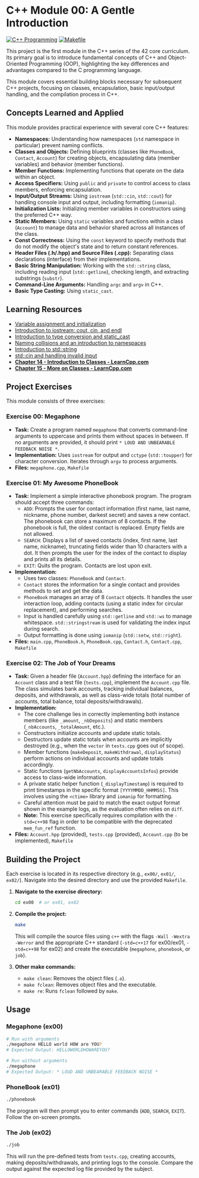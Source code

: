 # C++ Module 00: A Gentle Introduction

[![C++ Programming](https://img.shields.io/badge/Language-C++-blue.svg)](https://en.wikipedia.org/wiki/C%2B%2B)
[![Makefile](https://img.shields.io/badge/Build-Make-brightgreen.svg)](https://www.gnu.org/software/make/)

This project is the first module in the C++ series of the 42 core curriculum. Its primary goal is to introduce fundamental concepts of C++ and Object-Oriented Programming (OOP), highlighting the key differences and advantages compared to the C programming language.

This module covers essential building blocks necessary for subsequent C++ projects, focusing on classes, encapsulation, basic input/output handling, and the compilation process in C++.

## Concepts Learned and Applied

This module provides practical experience with several core C++ features:

*   **Namespaces:** Understanding how namespaces (`std` namespace in particular) prevent naming conflicts.
*   **Classes and Objects:** Defining blueprints (classes like `PhoneBook`, `Contact`, `Account`) for creating objects, encapsulating data (member variables) and behavior (member functions).
*   **Member Functions:** Implementing functions that operate on the data within an object.
*   **Access Specifiers:** Using `public` and `private` to control access to class members, enforcing encapsulation.
*   **Input/Output Streams:** Using `iostream` (`std::cin`, `std::cout`) for handling console input and output, including formatting (`iomanip`).
*   **Initialization Lists:** Initializing member variables in constructors using the preferred C++ way.
*   **Static Members:** Using `static` variables and functions within a class (`Account`) to manage data and behavior shared across all instances of the class.
*   **Const Correctness:** Using the `const` keyword to specify methods that do not modify the object's state and to return constant references.
*   **Header Files (.h/.hpp) and Source Files (.cpp):** Separating class declarations (interface) from their implementations.
*   **Basic String Manipulation:** Working with the `std::string` class, including reading input (`std::getline`), checking length, and extracting substrings (`substr`).
*   **Command-Line Arguments:** Handling `argc` and `argv` in C++.
*   **Basic Type Casting:** Using `static_cast`.

## Learning Resources

* [Variable assignment and initialization](https://www.learncpp.com/cpp-tutorial/variable-assignment-and-initialization/)
* [Introduction to iostream: cout, cin, and endl](https://www.learncpp.com/cpp-tutorial/introduction-to-iostream-cout-cin-and-endl/)
* [Introduction to type conversion and static_cast](https://www.learncpp.com/cpp-tutorial/introduction-to-type-conversion-and-static_cast/)
* [Naming collisions and an introduction to namespaces](https://www.learncpp.com/cpp-tutorial/naming-collisions-and-an-introduction-to-namespaces/)
* [Introduction to std::string](https://www.learncpp.com/cpp-tutorial/introduction-to-stdstring/)
* [std::cin and handling invalid input](https://www.learncpp.com/cpp-tutorial/stdcin-and-handling-invalid-input/)
* [**Chapter 14 - Introduction to Classes - LearnCpp.com**](https://www.learncpp.com/cpp-tutorial/introduction-to-object-oriented-programming/)
* [**Chapter 15 - More on Classes - LearnCpp.com**](https://www.learncpp.com/cpp-tutorial/the-hidden-this-pointer-and-member-function-chaining/)

## Project Exercises

This module consists of three exercises:

### Exercise 00: Megaphone

*   **Task:** Create a program named `megaphone` that converts command-line arguments to uppercase and prints them without spaces in between. If no arguments are provided, it should print `* LOUD AND UNBEARABLE FEEDBACK NOISE *`.
*   **Implementation:** Uses `iostream` for output and `cctype` (`std::toupper`) for character conversion. Iterates through `argv` to process arguments.
*   **Files:** `megaphone.cpp`, `Makefile`

### Exercise 01: My Awesome PhoneBook

*   **Task:** Implement a simple interactive phonebook program. The program should accept three commands:
    *   `ADD`: Prompts the user for contact information (first name, last name, nickname, phone number, darkest secret) and saves a new contact. The phonebook can store a maximum of 8 contacts. If the phonebook is full, the oldest contact is replaced. Empty fields are not allowed.
    *   `SEARCH`: Displays a list of saved contacts (index, first name, last name, nickname), truncating fields wider than 10 characters with a dot. It then prompts the user for the index of the contact to display and prints all its details.
    *   `EXIT`: Quits the program. Contacts are lost upon exit.
*   **Implementation:**
    *   Uses two classes: `PhoneBook` and `Contact`.
    *   `Contact` stores the information for a single contact and provides methods to set and get the data.
    *   `PhoneBook` manages an array of 8 `Contact` objects. It handles the user interaction loop, adding contacts (using a static index for circular replacement), and performing searches.
    *   Input is handled carefully using `std::getline` and `std::ws` to manage whitespace. `std::stringstream` is used for validating the index input during search.
    *   Output formatting is done using `iomanip` (`std::setw`, `std::right`).
*   **Files:** `main.cpp`, `PhoneBook.h`, `PhoneBook.cpp`, `Contact.h`, `Contact.cpp`, `Makefile`

### Exercise 02: The Job of Your Dreams

*   **Task:** Given a header file (`Account.hpp`) defining the interface for an `Account` class and a test file (`tests.cpp`), implement the `Account.cpp` file. The class simulates bank accounts, tracking individual balances, deposits, and withdrawals, as well as class-wide totals (total number of accounts, total balance, total deposits/withdrawals).
*   **Implementation:**
    *   The core challenge lies in correctly implementing both instance members (like `_amount`, `_nbDeposits`) and static members (`_nbAccounts`, `_totalAmount`, etc.).
    *   Constructors initialize accounts and update static totals.
    *   Destructors update static totals when accounts are implicitly destroyed (e.g., when the `vector` in `tests.cpp` goes out of scope).
    *   Member functions (`makeDeposit`, `makeWithdrawal`, `displayStatus`) perform actions on individual accounts and update totals accordingly.
    *   Static functions (`getNbAccounts`, `displayAccountsInfos`) provide access to class-wide information.
    *   A private static helper function (`_displayTimestamp`) is required to print timestamps in the specific format `[YYYYMMDD_HHMMSS]`. This involves using the `<ctime>` library and `iomanip` for formatting.
    *   Careful attention must be paid to match the exact output format shown in the example logs, as the evaluation often relies on `diff`.
    *   **Note:** This exercise specifically requires compilation with the `-std=c++98` flag in order to be compatible with the deprecated `mem_fun_ref` function.
*   **Files:** `Account.hpp` (provided), `tests.cpp` (provided), `Account.cpp` (to be implemented), `Makefile`

## Building the Project

Each exercise is located in its respective directory (e.g., `ex00/`, `ex01/`, `ex02/`). Navigate into the desired directory and use the provided `Makefile`.

1.  **Navigate to the exercise directory:**
    ```bash
    cd ex00  # or ex01, ex02
    ```
2.  **Compile the project:**
    ```bash
    make
    ```
    This will compile the source files using `c++` with the flags `-Wall -Wextra -Werror` and the appropriate C++ standard (`-std=c++17` for ex00/ex01, `-std=c++98` for ex02) and create the executable (`megaphone`, `phonebook`, or `job`).

3.  **Other make commands:**
    *   `make clean`: Removes the object files (`.o`).
    *   `make fclean`: Removes object files and the executable.
    *   `make re`: Runs `fclean` followed by `make`.

## Usage

### Megaphone (ex00)

```bash
# Run with arguments
./megaphone HELLO world HOW are YOU?
# Expected Output: HELLOWORLDHOWAREYOU?

# Run without arguments
./megaphone
# Expected Output: * LOUD AND UNBEARABLE FEEDBACK NOISE *
```

### PhoneBook (ex01)

```bash
./phonebook
```
The program will then prompt you to enter commands (`ADD`, `SEARCH`, `EXIT`). Follow the on-screen prompts.

### The Job (ex02)

```bash
./job
```
This will run the pre-defined tests from `tests.cpp`, creating accounts, making deposits/withdrawals, and printing logs to the console. Compare the output against the expected log file provided by the subject.
